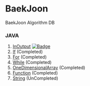 # BaekJoon
BaekJoon Algorithm DB

### JAVA

1. [InOutput](https://github.com/harandal24601/BaekJoon/tree/main/JAVA/InOutput) [![Badge](https://img.shields.io/badge/Input%Output-32CD32?style=flat)](https://www.acmicpc.net/step/1)
2. [If](https://github.com/harandal24601/BaekJoon/tree/main/JAVA/If) (Completed)
3. [For](https://github.com/harandal24601/BaekJoon/tree/main/JAVA/For) (Completed)
4. [While](https://github.com/harandal24601/BaekJoon/tree/main/JAVA/While) (Completed)
5. [OneDimensionalArray](https://github.com/harandal24601/BaekJoon/tree/main/JAVA/Array/OneDimensional) (Completed)
6. [Function](https://github.com/harandal24601/BaekJoon/tree/main/JAVA/Function) (Completed)
7. [String](https://github.com/harandal24601/BaekJoon/tree/main/JAVA/String) (UnCompleted)
